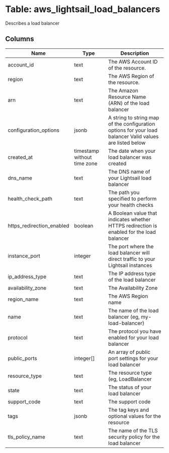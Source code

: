 
# Table: aws_lightsail_load_balancers
Describes a load balancer
## Columns
| Name        | Type           | Description  |
| ------------- | ------------- | -----  |
|account_id|text|The AWS Account ID of the resource.|
|region|text|The AWS Region of the resource.|
|arn|text|The Amazon Resource Name (ARN) of the load balancer|
|configuration_options|jsonb|A string to string map of the configuration options for your load balancer Valid values are listed below|
|created_at|timestamp without time zone|The date when your load balancer was created|
|dns_name|text|The DNS name of your Lightsail load balancer|
|health_check_path|text|The path you specified to perform your health checks|
|https_redirection_enabled|boolean|A Boolean value that indicates whether HTTPS redirection is enabled for the load balancer|
|instance_port|integer|The port where the load balancer will direct traffic to your Lightsail instances|
|ip_address_type|text|The IP address type of the load balancer|
|availability_zone|text|The Availability Zone|
|region_name|text|The AWS Region name|
|name|text|The name of the load balancer (eg, my-load-balancer)|
|protocol|text|The protocol you have enabled for your load balancer|
|public_ports|integer[]|An array of public port settings for your load balancer|
|resource_type|text|The resource type (eg, LoadBalancer|
|state|text|The status of your load balancer|
|support_code|text|The support code|
|tags|jsonb|The tag keys and optional values for the resource|
|tls_policy_name|text|The name of the TLS security policy for the load balancer|
